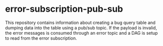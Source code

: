 # error-subscription-pub-sub
This repository contains information about creating a bug query table and dumping data into the table using a pub/sub topic. If the payload is invalid, the error messages is consumed through an error topic and a DAG is setup to read from the error subscription.
